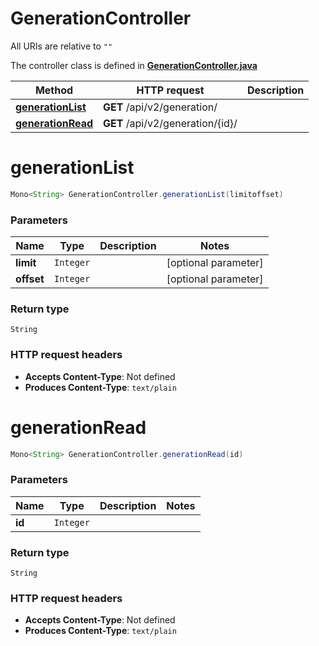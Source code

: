# GenerationController

All URIs are relative to `""`

The controller class is defined in **[GenerationController.java](../../src/main/java/org/openapitools/controller/GenerationController.java)**

Method | HTTP request | Description
------------- | ------------- | -------------
[**generationList**](#generationList) | **GET** /api/v2/generation/ | 
[**generationRead**](#generationRead) | **GET** /api/v2/generation/{id}/ | 

<a id="generationList"></a>
# **generationList**
```java
Mono<String> GenerationController.generationList(limitoffset)
```



### Parameters
Name | Type | Description  | Notes
------------- | ------------- | ------------- | -------------
**limit** | `Integer` |  | [optional parameter]
**offset** | `Integer` |  | [optional parameter]

### Return type
`String`


### HTTP request headers
 - **Accepts Content-Type**: Not defined
 - **Produces Content-Type**: `text/plain`

<a id="generationRead"></a>
# **generationRead**
```java
Mono<String> GenerationController.generationRead(id)
```



### Parameters
Name | Type | Description  | Notes
------------- | ------------- | ------------- | -------------
**id** | `Integer` |  |

### Return type
`String`


### HTTP request headers
 - **Accepts Content-Type**: Not defined
 - **Produces Content-Type**: `text/plain`


